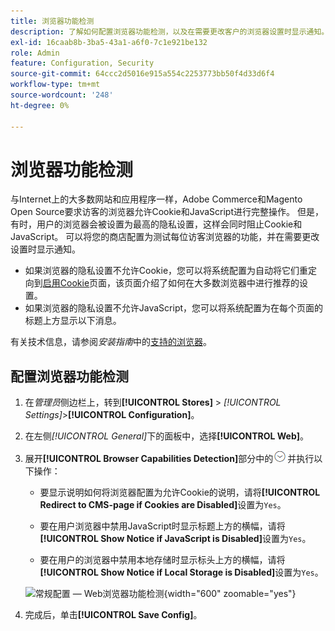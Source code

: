 ```yaml
---
title: 浏览器功能检测
description: 了解如何配置浏览器功能检测，以及在需要更改客户的浏览器设置时显示通知。
exl-id: 16caab8b-3ba5-43a1-a6f0-7c1e921be132
role: Admin
feature: Configuration, Security
source-git-commit: 64ccc2d5016e915a554c2253773bb50f4d33d6f4
workflow-type: tm+mt
source-wordcount: '248'
ht-degree: 0%

---
```


# 浏览器功能检测

与Internet上的大多数网站和应用程序一样，Adobe Commerce和Magento Open Source要求访客的浏览器允许Cookie和JavaScript进行完整操作。 但是，有时，用户的浏览器会被设置为最高的隐私设置，这样会同时阻止Cookie和JavaScript。 可以将您的商店配置为测试每位访客浏览器的功能，并在需要更改设置时显示通知。

- 如果浏览器的隐私设置不允许Cookie，您可以将系统配置为自动将它们重定向到[启用Cookie](../content-design/pages.md#enable-cookies)页面，该页面介绍了如何在大多数浏览器中进行推荐的设置。
- 如果浏览器的隐私设置不允许JavaScript，您可以将系统配置为在每个页面的标题上方显示以下消息。

有关技术信息，请参阅&#x200B;_安装指南_&#x200B;中的[支持的浏览器](https://experienceleague.adobe.com/docs/commerce-operations/installation-guide/system-requirements.html?lang=zh-Hans#supported-browsers)。

## 配置浏览器功能检测

1. 在&#x200B;_管理员_&#x200B;侧边栏上，转到&#x200B;**[!UICONTROL Stores]** > _[!UICONTROL Settings]_>**[!UICONTROL Configuration]**。

1. 在左侧&#x200B;_[!UICONTROL General]_&#x200B;下的面板中，选择&#x200B;**[!UICONTROL Web]**。

1. 展开&#x200B;**[!UICONTROL Browser Capabilities Detection]**&#x200B;部分中的![扩展选择器](../assets/icon-display-expand.png)并执行以下操作：

   - 要显示说明如何将浏览器配置为允许Cookie的说明，请将&#x200B;**[!UICONTROL Redirect to CMS-page if Cookies are Disabled]**&#x200B;设置为`Yes`。

   - 要在用户浏览器中禁用JavaScript时显示标题上方的横幅，请将&#x200B;**[!UICONTROL Show Notice if JavaScript is Disabled]**&#x200B;设置为`Yes`。

   - 要在用户的浏览器中禁用本地存储时显示标头上方的横幅，请将&#x200B;**[!UICONTROL Show Notice if Local Storage is Disabled]**&#x200B;设置为`Yes`。

   ![常规配置 — Web浏览器功能检测](../configuration-reference/general/assets/web-browser-capabilities-detection.png){width="600" zoomable="yes"}

1. 完成后，单击&#x200B;**[!UICONTROL Save Config]**。
